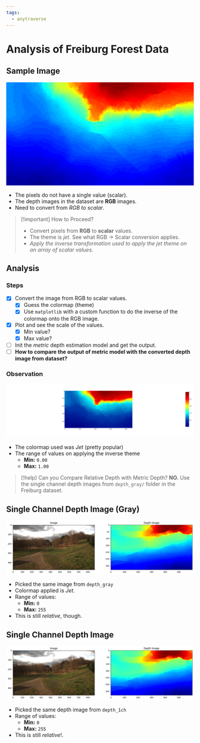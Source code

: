 ```yaml
---
tags:
  - anytraverse
---
```

# Analysis of Freiburg Forest Data

## Sample Image

![sample freiburg](../assets/depth-anything-sample-image.png)

- The pixels do not have a single value (scalar).
- The depth images in the dataset are **RGB** images.
- Need to convert from *RGB to scalar*.

> [!important] How to Proceed?
> - Convert pixels from **RGB** to **scalar** values.
> - The theme is *jet*. See what RGB -> Scalar conversion applies.
> - *Apply the inverse transformation used to apply the jet theme on an array of scalar values*.

## Analysis

### Steps

- [x] Convert the image from RGB to scalar values.
	- [x] Guess the colormap (theme)
	- [x] Use `matplotlib` with a custom function to do the inverse of the colormap onto the RGB image.
- [x] Plot and see the scale of the values.
	- [x] Min value?
	- [x] Max value?
- [ ] Init the *metric* depth estimation model and get the output.
- [ ] **How to compare the output of metric model with the converted depth image from dataset?**

### Observation

![jet to scalar](../assets/jet-to-scalar-depth-freiburg.png)

- The colormap used was *Jet* (pretty popular)
- The range of values on applying the inverse theme
	- **Min:** `0.00`
	- **Max:** `1.00`

> [!help] Can you Compare Relative Depth with Metric Depth?
> **NO.**
> Use the single channel depth images from `depth_gray/` folder in the Freiburg dataset.

## Single Channel Depth Image (Gray)

![Single channel depth](../assets/image-vs-depth_freiburg.png)

- Picked the same image from `depth_gray`
- Colormap applied is *Jet*.
- Range of values:
	- **Min:** `0`
	- **Max:** `255`
- This is still *relative*, though.

## Single Channel Depth Image

![rgb-vs-depth-gray_freiburg](../assets/Pasted%20image%2020241203152607.png)

- Picked the same depth image from `depth_1ch`
- Range of values:
	- **Min:** `0`
	- **Max:** `255`
- This is still *relative*!.
